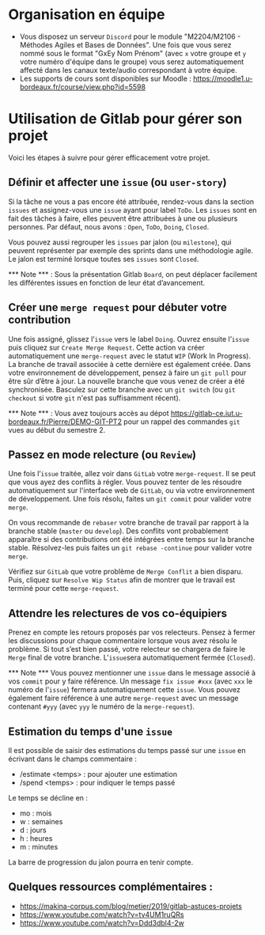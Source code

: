 # Organisation en équipe

- Vous disposez un serveur `Discord` pour le module "M2204/M2106 - Méthodes Agiles et Bases de Données". Une fois que vous serez nommé sous le format "GxEy Nom Prénom" (avec `x` votre groupe et `y` votre numéro d'équipe dans le groupe) vous serez automatiquement affecté dans les canaux texte/audio correspondant à votre équipe.
- Les supports de cours sont disponibles sur Moodle : https://moodle1.u-bordeaux.fr/course/view.php?id=5598

# Utilisation de Gitlab pour gérer son projet

Voici les étapes à suivre pour gérer efficacement votre projet.

## Définir et affecter une `issue` (ou `user-story`)

Si la tâche ne vous a pas encore été attribuée, rendez-vous dans la section `issues` et assignez-vous une `issue` ayant pour label `ToDo`. Les `issues` sont en fait des tâches à faire, elles peuvent être attribuées à une ou plusieurs personnes. Par défaut, nous avons : `Open`, `ToDo`, `Doing`, `Closed`.

Vous pouvez aussi regrouper les `issues` par jalon (ou `milestone`), qui peuvent représenter par exemple des sprints dans une méthodologie agile. Le jalon est terminé lorsque toutes ses `issues` sont `Closed`.

*** Note *** : Sous la présentation Gitlab `Board`, on peut déplacer facilement les différentes issues en fonction de leur état d’avancement.

## Créer une `merge request` pour débuter votre contribution

Une fois assigné, glissez l’`issue` vers le label `Doing`. Ouvrez ensuite l’`issue` puis cliquez sur `Create Merge Request`. Cette action va créer automatiquement une `merge-request` avec le statut `WIP` (Work In Progress). La branche de travail associée à cette dernière est également créée.
Dans votre environnement de développement, pensez à faire un `git pull` pour être sûr d’être à jour. La nouvelle branche que vous venez de créer a été synchronisée. Basculez sur cette branche avec un `git switch` (ou `git checkout` si votre `git` n'est pas suffisamment récent).

*** Note *** : Vous avez toujours accès au dépot https://gitlab-ce.iut.u-bordeaux.fr/Pierre/DEMO-GIT-PT2 pour un rappel des commandes `git` vues au début du semestre 2.

## Passez en mode relecture (ou `Review`)

Une fois l’`issue` traitée, allez voir dans `GitLab` votre `merge-request`. Il se peut que vous ayez des conflits à régler. Vous pouvez tenter de les résoudre automatiquement sur l'interface web de `GitLab`, ou via votre environnement de développement. Une fois résolu, faites un `git commit` pour valider votre `merge`.

On vous recommande de `rebaser` votre branche de travail par rapport à la branche stable (`master` ou `develop`). Des conflits vont probablement apparaître si des contributions ont été intégrées entre temps sur la branche stable. Résolvez-les puis faites un `git rebase -continue` pour valider votre `merge`.

Vérifiez sur `GitLab` que votre problème de `Merge Conflit` a bien disparu.
Puis, cliquez sur `Resolve Wip Status` afin de montrer que le travail est terminé pour cette `merge-request`.

## Attendre les relectures de vos co-équipiers

Prenez en compte les retours proposés par vos relecteurs. Pensez à fermer les discussions pour chaque commentaire lorsque vous avez résolu le problème.
Si tout s’est bien passé, votre relecteur se chargera de faire le `Merge` final de votre branche. L'`issue`sera automatiquement fermée (`Closed`).

*** Note *** Vous pouvez mentionner une `issue` dans le message associé à vos `commit` pour y faire référence. Un message `fix issue #xxx` (avec `xxx` le numéro de l'`issue`) fermera automatiquement cette `issue`. Vous pouvez également faire référence à une autre `merge-request` avec un message contenant `#yyy` (avec `yyy` le numéro de la `merge-request`).

## Estimation du temps d'une `issue`

Il est possible de saisir des estimations du temps passé sur une `issue` en écrivant dans le champs commentaire :
- /estimate \<temps\> : pour ajouter une estimation
- /spend \<temps\> : pour indiquer le temps passé

Le temps se décline en :
- mo : mois
- w : semaines
- d : jours
- h : heures
- m : minutes

La barre de progression du jalon pourra en tenir compte.

## Quelques ressources complémentaires :

- https://makina-corpus.com/blog/metier/2019/gitlab-astuces-projets
- https://www.youtube.com/watch?v=tv4UM1ruQRs
- https://www.youtube.com/watch?v=Ddd3dbl4-2w
